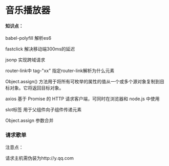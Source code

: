 # 音乐播放器
#### 知识点：
babel-polyfill 解析es6

fastclick   解决移动端300ms的延迟

jsonp 实现跨域请求

router-link中 tag-"xx"  指定router-link解析为什么元素

Object.assign() 方法用于将所有可枚举的属性的值从一个或多个源对象复制到目标对象。它将返回目标对象。

axios
基于 Promise 的 HTTP 请求客户端，可同时在浏览器和 node.js 中使用

slot标签
用于父组件向子组件传递元素

Object.assign 参数合并



### 请求歌单
注意点：

请求主机需伪装为http://y.qq.com
